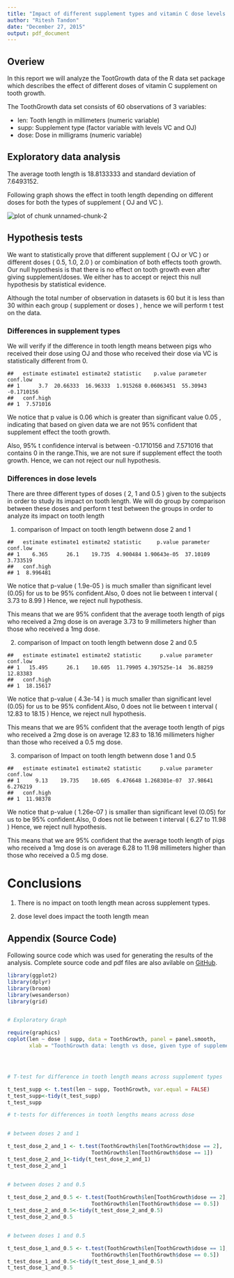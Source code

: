 ```yaml
---
title: "Impact of different supplement types and vitamin C dose levels on tooth lengths"
author: "Ritesh Tandon"
date: "December 27, 2015"
output: pdf_document
---
```




## Overiew

In this report we will analyze the TootGrowth data of the R data set package which describes the effect of different doses of vitamin C supplement on tooth growth.

The ToothGrowth data set consists of 60 observations of 3 variables:

* len: Tooth length in millimeters (numeric variable)
* supp: Supplement type (factor variable with levels VC and OJ)
* dose: Dose in milligrams (numeric variable)


## Exploratory data analysis


The average tooth length is 18.8133333 and standard deviation of 7.6493152.

Following graph shows the effect in tooth length depending on different doses for both the types of supplement ( OJ and VC ).


<img src="figure/unnamed-chunk-2-1.png" title="plot of chunk unnamed-chunk-2" alt="plot of chunk unnamed-chunk-2" style="display: block; margin: auto;" />


## Hypothesis tests


We want to statistically prove that different supplement ( OJ or VC ) or different doses ( 0.5, 1.0, 2.0 ) or combination of both effects tooth growth. Our null hypothesis is that there is no effect on tooth growth even after giving supplement/doses. We either has to accept or reject this null hypothesis by statistical evidence.

Although the total number of observation in datasets is 60 but it is less than 30 within each group ( supplement or doses ) , hence we will perform t test on the data.

### Differences in supplement types

We will verify if the difference in tooth length means between pigs who received their dose using OJ and those who received their dose via VC is statistically different from 0.



```
##   estimate estimate1 estimate2 statistic    p.value parameter   conf.low
## 1      3.7  20.66333  16.96333  1.915268 0.06063451  55.30943 -0.1710156
##   conf.high
## 1  7.571016
```

We notice that p value is 0.06 which is greater than significant value 0.05 , indicating that based on given data we are not 95% confident that supplement effect the tooth growth. 

Also, 95% t confidence interval is between -0.1710156 and 7.571016 that contains 0 in the range.This, we are not sure if supplement effect the tooth growth. Hence, we can not reject our null hypothesis.

### Differences in dose levels

There are three different types of doses ( 2, 1 and 0.5 ) given to the subjects in order to study its impact on tooth length. We will do group by comparison between these doses and perform t test between the groups in order to analyze its impact on tooth length


1. comparison of Impact on tooth length betwenn dose 2 and 1


```
##   estimate estimate1 estimate2 statistic     p.value parameter conf.low
## 1    6.365      26.1    19.735  4.900484 1.90643e-05  37.10109 3.733519
##   conf.high
## 1  8.996481
```


We notice that p-value ( 1.9e-05 ) is much smaller than significant level (0.05) for us to be 95% confident.Also, 0 does not lie between t interval ( 3.73 to 8.99 ) Hence, we reject null hypothesis.

This means that we are 95% confident that the average tooth length of pigs who received a 2mg dose is on average 3.73 to 9 millimeters higher than those who received a 1mg dose.

2. comparison of Impact on tooth length betwenn dose 2 and 0.5


```
##   estimate estimate1 estimate2 statistic      p.value parameter conf.low
## 1   15.495      26.1    10.605  11.79905 4.397525e-14  36.88259 12.83383
##   conf.high
## 1  18.15617
```

We notice that p-value ( 4.3e-14 ) is much smaller than significant level (0.05) for us to be 95% confident.Also, 0 does not lie between t interval ( 12.83 to 18.15 ) Hence, we reject null hypothesis. 


This means that we are 95% confident that the average tooth length of pigs who received a 2mg dose is on average 12.83 to 18.16 millimeters higher than those who received a 0.5 mg dose.

3. comparison of Impact on tooth length betwenn dose 1 and 0.5


```
##   estimate estimate1 estimate2 statistic      p.value parameter conf.low
## 1     9.13    19.735    10.605  6.476648 1.268301e-07  37.98641 6.276219
##   conf.high
## 1  11.98378
```


We notice that p-value ( 1.26e-07 ) is smaller than significant level (0.05) for us to be 95% confident.Also, 0 does not lie between t interval ( 6.27 to 11.98 ) Hence, we reject null hypothesis. 


This means that we are 95% confident that the average tooth length of pigs who received a 1mg dose is on average 6.28 to 11.98 millimeters higher than those who received a 0.5 mg dose.


# Conclusions

1. There is no impact on tooth length mean across supplement types.

2. dose level does impact the tooth length mean 



## Appendix (Source Code)

Following source code which was used for generating the results of the analysis. 
Complete source code and pdf files are also avilable on [GitHub](https://github.com/tandon-ritz/Stat-Infer-Project).


```r
library(ggplot2)
library(dplyr)
library(broom)
library(wesanderson)
library(grid)


# Exploratory Graph

require(graphics)
coplot(len ~ dose | supp, data = ToothGrowth, panel = panel.smooth,
       xlab = "ToothGrowth data: length vs dose, given type of supplement")




# T-test for difference in tooth length means across supplement types

t_test_supp <- t.test(len ~ supp, ToothGrowth, var.equal = FALSE)
t_test_supp<-tidy(t_test_supp)
t_test_supp

# t-tests for differences in tooth lengths means across dose 


# between doses 2 and 1

t_test_dose_2_and_1 <- t.test(ToothGrowth$len[ToothGrowth$dose == 2],
                           ToothGrowth$len[ToothGrowth$dose == 1])
t_test_dose_2_and_1<-tidy(t_test_dose_2_and_1)
t_test_dose_2_and_1


# between doses 2 and 0.5
  
t_test_dose_2_and_0.5 <- t.test(ToothGrowth$len[ToothGrowth$dose == 2],
                           ToothGrowth$len[ToothGrowth$dose == 0.5])
t_test_dose_2_and_0.5<-tidy(t_test_dose_2_and_0.5)
t_test_dose_2_and_0.5


# between doses 1 and 0.5

t_test_dose_1_and_0.5 <- t.test(ToothGrowth$len[ToothGrowth$dose == 1],
                           ToothGrowth$len[ToothGrowth$dose == 0.5])
t_test_dose_1_and_0.5<-tidy(t_test_dose_1_and_0.5)
t_test_dose_1_and_0.5
```

